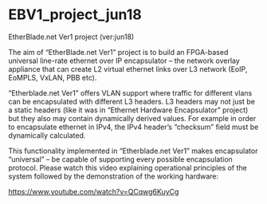 # EBV1_project_jun18
EtherBlade.net Ver1 project (ver:jun18)

The aim of “EtherBlade.net Ver1” project is to build an FPGA-based universal line-rate ethernet over IP encapsulator – the network overlay appliance that can create L2 virtual ethernet links over L3 network (EoIP, EoMPLS, VxLAN, PBB etc).

“Etherblade.net Ver1” offers VLAN support where traffic for different vlans can be encapsulated with different L3 headers. L3 headers may not just be a static headers (like it was in “Ethernet Hardware Encapsulator” project) but they also may contain dynamically derived values. For example in order to encapsulate ethernet in IPv4, the IPv4 header’s “checksum” field must be dynamically calculated.

This functionality implemented in “Etherblade.net Ver1” makes encapsulator “universal” – be capable of supporting every possible encapsulation protocol.
Please watch this video explaining operational principles of the system followed by the demonstration of the working hardware:

https://www.youtube.com/watch?v=QCqwg6KuyCg
